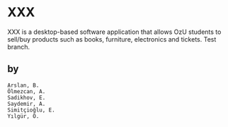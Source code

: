# XXX

XXX is a desktop-based software application that allows OzU students to sell/buy products such as books, furniture, electronics and tickets.
Test branch.

## by 
    Arslan, B.
    Ölmezcan, A.
    Sadikhov, E.
    Saydemir, A.
    Simitçioğlu, E.
    Yılgür, Ö.